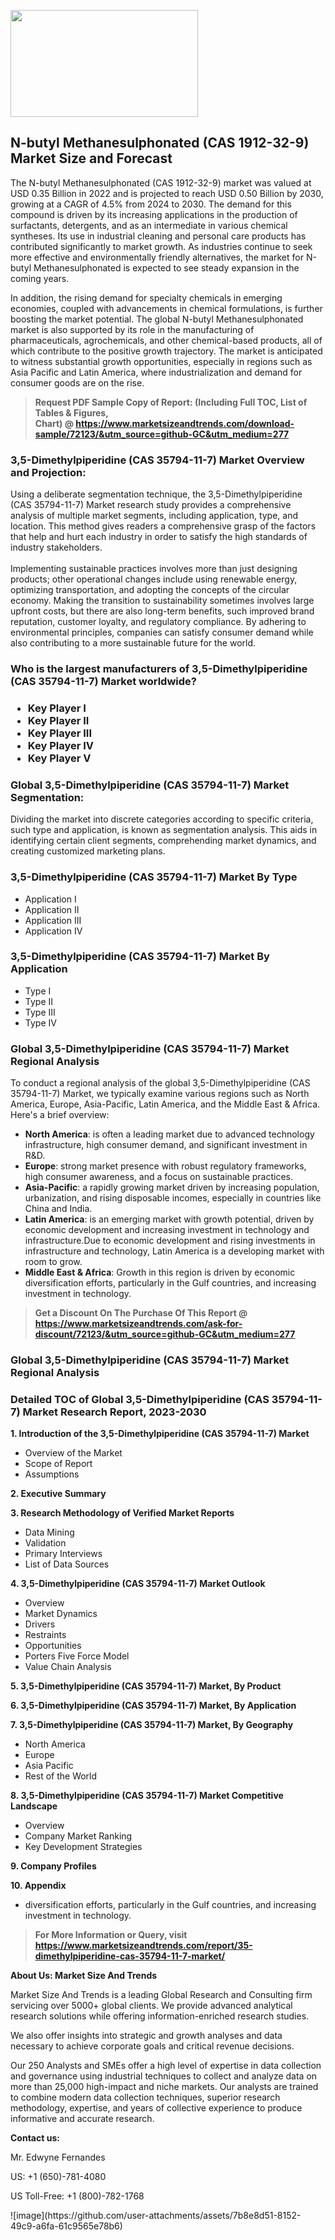 <p><img class="alignnone size-medium wp-image-20088" src="https://ffe5etoiles.com/wp-content/uploads/2024/12/MST1-300x171.png" alt="" width="300" height="171" /></p><h2>N-butyl Methanesulphonated (CAS 1912-32-9) Market Size and Forecast</h2><p>The N-butyl Methanesulphonated (CAS 1912-32-9) market was valued at USD 0.35 Billion in 2022 and is projected to reach USD 0.50 Billion by 2030, growing at a CAGR of 4.5% from 2024 to 2030. The demand for this compound is driven by its increasing applications in the production of surfactants, detergents, and as an intermediate in various chemical syntheses. Its use in industrial cleaning and personal care products has contributed significantly to market growth. As industries continue to seek more effective and environmentally friendly alternatives, the market for N-butyl Methanesulphonated is expected to see steady expansion in the coming years.</p><p>In addition, the rising demand for specialty chemicals in emerging economies, coupled with advancements in chemical formulations, is further boosting the market potential. The global N-butyl Methanesulphonated market is also supported by its role in the manufacturing of pharmaceuticals, agrochemicals, and other chemical-based products, all of which contribute to the positive growth trajectory. The market is anticipated to witness substantial growth opportunities, especially in regions such as Asia Pacific and Latin America, where industrialization and demand for consumer goods are on the rise.</p></p><blockquote id="" class=""><strong>Request PDF Sample Copy of Report: (Including Full TOC, List of Tables &amp; Figures, Chart)&nbsp;@&nbsp;<strong><a href="https://www.marketsizeandtrends.com/download-sample/72123/&utm_source=github-GC&utm_medium=277" target="_blank">https://www.marketsizeandtrends.com/download-sample/72123/&utm_source=github-GC&utm_medium=277</a></strong></strong></blockquote><h3 id="" class="">3,5-Dimethylpiperidine (CAS 35794-11-7) Market&nbsp;Overview and Projection:</h3><p id="" class="">Using a deliberate segmentation technique, the 3,5-Dimethylpiperidine (CAS 35794-11-7) Market research study provides a comprehensive analysis of multiple market segments, including application, type, and location. This method gives readers a comprehensive grasp of the factors that help and hurt each industry in order to satisfy the high standards of industry stakeholders. <br /> <br />Implementing sustainable practices involves more than just designing products; other operational changes include using renewable energy, optimizing transportation, and adopting the concepts of the circular economy. Making the transition to sustainability sometimes involves large upfront costs, but there are also long-term benefits, such improved brand reputation, customer loyalty, and regulatory compliance. By adhering to environmental principles, companies can satisfy consumer demand while also contributing to a more sustainable future for the world.</p><h3 id="" class="">Who is the largest manufacturers of&nbsp;3,5-Dimethylpiperidine (CAS 35794-11-7) Market worldwide?</h3><h3 class=""><p><ul><li>Key Player I </li><li> Key Player II </li><li> Key Player III </li><li> Key Player IV </li><li> Key Player V</li></ul></p></h3><h3 id="" class="">Global&nbsp;3,5-Dimethylpiperidine (CAS 35794-11-7) Market Segmentation:</h3><p id="" class="">Dividing the market into discrete categories according to specific criteria, such type and application, is known as segmentation analysis. This aids in identifying certain client segments, comprehending market dynamics, and creating customized marketing plans.</p><h3 id="" class="">3,5-Dimethylpiperidine (CAS 35794-11-7) Market&nbsp;By Type</h3><p><p><ul><li>Application I</li><li> Application II</li><li> Application III</li><li> Application IV</p></li></ul></p></p><h3 id="" class="">3,5-Dimethylpiperidine (CAS 35794-11-7) Market&nbsp;By Application</h3><p class=""><p><ul><li>Type I</li><li> Type II</li><li> Type III</li><li> Type IV</li></ul></p></p><h3 id="" class="">Global 3,5-Dimethylpiperidine (CAS 35794-11-7) Market Regional Analysis</h3><p id="" class="">To conduct a regional analysis of the global 3,5-Dimethylpiperidine (CAS 35794-11-7) Market, we typically examine various regions such as North America, Europe, Asia-Pacific, Latin America, and the Middle East &amp; Africa. Here's a brief overview:</p><ul><li><strong>North America</strong>: is often a leading market due to advanced technology infrastructure, high consumer demand, and significant investment in R&amp;D.</li><li><strong>Europe</strong>: strong market presence with robust regulatory frameworks, high consumer awareness, and a focus on sustainable practices.</li><li><strong>Asia-Pacific</strong>: a rapidly growing market driven by increasing population, urbanization, and rising disposable incomes, especially in countries like China and India.</li><li><strong>Latin America</strong>: is an emerging market with growth potential, driven by economic development and increasing investment in technology and infrastructure.Due to economic development and rising investments in infrastructure and technology, Latin America is a developing market with room to grow.</li><li><strong>Middle East &amp; Africa</strong>: Growth in this region is driven by economic diversification efforts, particularly in the Gulf countries, and increasing investment in technology.</li></ul><blockquote id="" class=""><strong>Get a Discount On The Purchase Of This Report @ <strong><a href="https://www.marketsizeandtrends.com/ask-for-discount/72123/&utm_source=github-GC&utm_medium=277" target="_blank">https://www.marketsizeandtrends.com/ask-for-discount/72123/&utm_source=github-GC&utm_medium=277</a></strong></strong></blockquote><h3 id="" class="">Global 3,5-Dimethylpiperidine (CAS 35794-11-7) Market Regional Analysis</h3><h3 id="" class="">Detailed TOC of Global 3,5-Dimethylpiperidine (CAS 35794-11-7) Market Research Report, 2023-2030</h3><p id="" class=""><strong>1. Introduction of the 3,5-Dimethylpiperidine (CAS 35794-11-7) Market</strong></p><ul><li>Overview of the Market</li><li>Scope of Report</li><li>Assumptions</li></ul><p id="" class=""><strong>2. Executive Summary</strong></p><p id="" class=""><strong>3. Research Methodology of Verified Market Reports</strong></p><ul><li>Data Mining</li><li>Validation</li><li>Primary Interviews</li><li>List of Data Sources</li></ul><p id="" class=""><strong>4. 3,5-Dimethylpiperidine (CAS 35794-11-7) Market Outlook</strong></p><ul><li>Overview</li><li>Market Dynamics</li><li>Drivers</li><li>Restraints</li><li>Opportunities</li><li>Porters Five Force Model</li><li>Value Chain Analysis</li></ul><p id="" class=""><strong>5. 3,5-Dimethylpiperidine (CAS 35794-11-7) Market, By Product</strong></p><p id="" class=""><strong>6. 3,5-Dimethylpiperidine (CAS 35794-11-7) Market, By Application</strong></p><p id="" class=""><strong>7. 3,5-Dimethylpiperidine (CAS 35794-11-7) Market, By Geography</strong></p><ul><li>North America</li><li>Europe</li><li>Asia Pacific</li><li>Rest of the World</li></ul><p id="" class=""><strong>8. 3,5-Dimethylpiperidine (CAS 35794-11-7) Market Competitive Landscape</strong></p><ul><li>Overview</li><li>Company Market Ranking</li><li>Key Development Strategies</li></ul><p id="" class=""><strong>9. Company Profiles</strong></p><p id="" class=""><strong>10. Appendix</strong></p><ul><li>diversification efforts, particularly in the Gulf countries, and increasing investment in technology.</li></ul><blockquote id="" class=""><strong>For More Information or Query, visit <strong><strong><a href="https://www.marketsizeandtrends.com/report/35-dimethylpiperidine-cas-35794-11-7-market/" target="_blank">https://www.marketsizeandtrends.com/report/35-dimethylpiperidine-cas-35794-11-7-market/</a></strong></strong></strong></blockquote><p id="" class=""><strong>About Us: Market Size And Trends</strong></p><p id="" class="">Market Size And Trends is a leading Global Research and Consulting firm servicing over 5000+ global clients. We provide advanced analytical research solutions while offering information-enriched research studies.</p><p id="" class="">We also offer insights into strategic and growth analyses and data necessary to achieve corporate goals and critical revenue decisions.</p><p id="" class="">Our 250 Analysts and SMEs offer a high level of expertise in data collection and governance using industrial techniques to collect and analyze data on more than 25,000 high-impact and niche markets. Our analysts are trained to combine modern data collection techniques, superior research methodology, expertise, and years of collective experience to produce informative and accurate research.</p><p id="" class=""><strong>Contact us:</strong></p><p id="" class="">Mr. Edwyne Fernandes</p><p id="" class="">US: +1 (650)-781-4080</p><p id="" class="">US Toll-Free: +1 (800)-782-1768</p>
![image](https://github.com/user-attachments/assets/7b8e8d51-8152-49c9-a6fa-61c9565e78b6)
